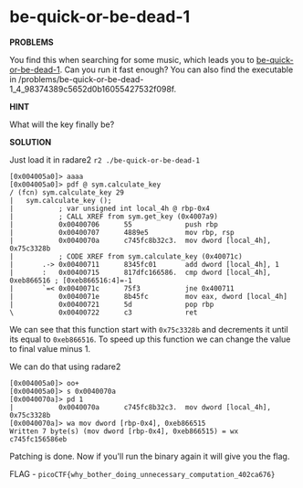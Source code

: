 # be-quick-or-be-dead-1

__PROBLEMS__

You find this when searching for some music, which leads you to [be-quick-or-be-dead-1](./be-quick-or-be-dead-1). Can you run it fast enough? You can also find the executable in /problems/be-quick-or-be-dead-1_4_98374389c5652d0b16055427532f098f.

__HINT__

What will the key finally be?


__SOLUTION__

Just load it in radare2 `r2 ./be-quick-or-be-dead-1`

```
[0x004005a0]> aaaa
[0x004005a0]> pdf @ sym.calculate_key
/ (fcn) sym.calculate_key 29
|   sym.calculate_key ();
|           ; var unsigned int local_4h @ rbp-0x4
|           ; CALL XREF from sym.get_key (0x4007a9)
|           0x00400706      55             push rbp
|           0x00400707      4889e5         mov rbp, rsp
|           0x0040070a      c745fc8b32c3.  mov dword [local_4h], 0x75c3328b
|           ; CODE XREF from sym.calculate_key (0x40071c)
|       .-> 0x00400711      8345fc01       add dword [local_4h], 1
|       :   0x00400715      817dfc166586.  cmp dword [local_4h], 0xeb866516 ; [0xeb866516:4]=-1
|       `=< 0x0040071c      75f3           jne 0x400711
|           0x0040071e      8b45fc         mov eax, dword [local_4h]
|           0x00400721      5d             pop rbp
\           0x00400722      c3             ret
```

We can see that this function start with `0x75c3328b` and decrements it until its equal to `0xeb866516`. To speed up this function we can change the value to final value minus 1.

We can do that using radare2
```
[0x004005a0]> oo+
[0x004005a0]> s 0x0040070a
[0x0040070a]> pd 1
|           0x0040070a      c745fc8b32c3.  mov dword [local_4h], 0x75c3328b
[0x0040070a]> wa mov dword [rbp-0x4], 0xeb866515
Written 7 byte(s) (mov dword [rbp-0x4], 0xeb866515) = wx c745fc156586eb
```

Patching is done. Now if you'll run the binary again it will give you the flag.

FLAG - `picoCTF{why_bother_doing_unnecessary_computation_402ca676}`
